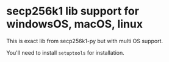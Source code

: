 # secp256k1 lib support for windowsOS, macOS, linux

This is exact lib from secp256k1-py but with multi OS support.

You'll need to install `setuptools` for installation.
